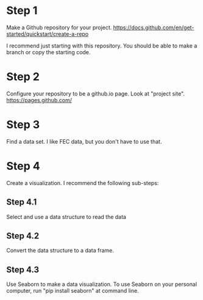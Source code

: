 # Step 1

Make a Github repository for your project. https://docs.github.com/en/get-started/quickstart/create-a-repo

I recommend just starting with this repository. You should be able to make a branch or copy the starting code.

# Step 2

Configure your repository to be a github.io page.  Look at "project site".  https://pages.github.com/

# Step 3

Find a data set. I like FEC data, but you don't have to use that.

# Step 4

Create a visualization.  I recommend the following sub-steps:

## Step 4.1

Select and use a data structure to read the data

## Step 4.2

Convert the data structure to a data frame.

## Step 4.3

Use Seaborn to make a data visualization.  To use Seaborn on your personal computer, run "pip install seaborn" at command line.
